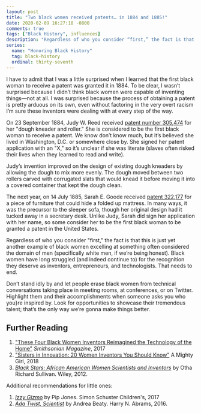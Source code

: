 ```yaml
---
layout: post
title: "Two black women received patents… in 1884 and 1885!"
date: 2020-02-09 16:27:18 -0800
comments: true
tags: ["Black History", influences]
description: "Regardless of who you consider “first,” the fact is that this is just yet another example of black women excelling at something often considered the domain of men."
series:
  name: "Honoring Black History"
  tag: black-history
  ordinal: thirty-seventh
---
```


I have to admit that I was a little surprised when I learned that the first black woman to receive a patent was granted it in 1884. To be clear, I wasn’t surprised because I didn’t think black women were capable of inventing things—not at all. I was surprised because the process of obtaining a patent is pretty arduous on its own, even without factoring in the very overt racism I’m sure these inventors were dealing with at every step of the way.

<!-- more -->

On 23 September 1884, Judy W. Reed received [patent number 305,474](https://pdfpiw.uspto.gov/.piw?Docid=00305474) for her "dough kneader and roller." She is considered to be the first black woman to receive a patent. We know don’t know much, but it’s believed she lived in Washington, D.C. or somewhere close by. She signed her patent application with an "X," so it’s unclear if she was literate (slaves often risked their lives when they learned to read and write).

Judy’s invention improved on the design of existing dough kneaders by allowing the dough to mix more evenly. The dough moved between two rollers carved with corrugated slats that would knead it before moving it into a covered container that kept the dough clean.

The next year, on 14 July 1885, Sarah E. Goode received [patent 322,177](https://pdfpiw.uspto.gov/.piw?Docid=00322177) for a piece of furniture that could hide a folded up mattress. In many ways, it was the precursor to the sleeper sofa, though her original design had it tucked away in a secretary desk. Unlike Judy, Sarah did sign her application with her name, so some consider her to be the first black woman to be granted a patent in the United States.

Regardless of who you consider "first," the fact is that this is just yet another example of black women excelling at something often considered the domain of men (specifically white men, if we’re being honest). Black women have long struggled (and indeed continue to) for the recognition they deserve as inventors, entrepreneurs, and technologists. That needs to end.

Don’t stand idly by and let people erase black women from technical conversations taking place in meeting rooms, at conferences, or on Twitter. Highlight them and their accomplishments when someone asks you who you}re inspired by. Look for opportunities to showcase their tremendous talent; that’s the only way we’re gonna make things better.

## Further Reading

1. ["These Four Black Women Inventors Reimagined the Technology of the Home"](https://www.smithsonianmag.com/science-nature/these-four-black-women-inventors-reimagined-technology-home-180962060/) <cite>Smithsonian Magazine</cite>, 2017
2. ["Sisters in Innovation: 20 Women Inventors You Should Know"](https://www.amightygirl.com/blog?p=12223) A Mighty Girl, 2018
3. [<cite>Black Stars: African American Women Scientists and Inventors</cite>](https://archive.org/details/africanamericanw00sull) by Otha Richard Sullivan. Wiley, 2012.

Additional recommendations for little ones:

1. [<cite>Izzy Gizmo</cite>](https://www.goodreads.com/book/show/34324841-izzy-gizmo) by Pip Jones. Simon Schuster Children's, 2017
2. [<cite>Ada Twist, Scientist</cite>](https://www.goodreads.com/book/show/28507895-ada-twist-scientist) by Andrea Beaty. Harry N. Abrams, 2016.